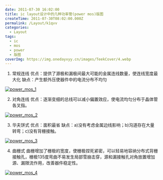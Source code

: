 ```yaml
---
date: 2011-07-30 16:02:00
title: ic layout设计中的几种功率管(power mos)版图
createTime: 2011-07-30T08:02:00.000Z
permalink: /Layout/k1qvv
categories:
  - Layout
tags:
  - ic
  - mos
  - power
  - 版图
coverImg: https://img.onedayxyy.cn/images/TeekCover/4.webp
---
```


  1. 常规连线 优点：提供了源极和漏极间最大可能的金属连线数量，使连线宽度最大化 缺点：产生额外压使器件中的电流分布不均匀 

  [![power_mos_1](/public/2011/07/power_mos_1.jpg)](/public/2011/07/power_mos_1.jpg)
  
  2. 对角连线 优点：逐渐变细的总线可以减小偏置效应，使电流均匀分布于晶体管各叉指。 

  [![power_mos_2](/public/2011/07/power_mos_2.jpg)](/public/2011/07/power_mos_2.jpg)

  3. 华夫饼式 优点：面积最省 缺点：a)没有考虑金属边线影响；b)沟道存在大量转弯；c)没有背栅接触。 

  [![power_mos_3](/public/2011/07/power_mos_3.jpg)](/public/2011/07/power_mos_3.jpg)

  4. 曲栅式 曲栅增加了栅极的宽度，使栅极捏死紧密，可以轻易地容纳分布式背栅接触孔，栅极135度弯曲不易发生局部雪崩击穿，源和漏接触孔对角放置增加源、漏限流作用，改善器件稳定性。 

  [![power_mos_4](/public/2011/07/power_mos_4.jpg)](/public/2011/07/power_mos_4.jpg)


